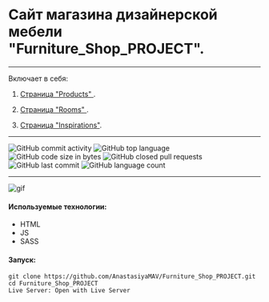 # Сайт магазина дизайнерской мебели "Furniture_Shop_PROJECT".

---

Включает в себя:
1. <ins>Страница "Products" </ins>. <br>

2. <ins>Страница "Rooms" </ins>. <br>

3. <ins>Страница "Inspirations"</ins>.<br>

---

![GitHub commit activity](https://img.shields.io/github/commit-activity/y/AnastasiyaMAV/Furniture_Shop_PROJECT?color=%23ffcc00) ![GitHub top language](https://img.shields.io/github/languages/top/AnastasiyaMAV/Furniture_Shop_PROJECT?color=%23ffcc00) ![GitHub code size in bytes](https://img.shields.io/github/languages/code-size/AnastasiyaMAV/Furniture_Shop_PROJECT?color=%23ffcc00) ![GitHub closed pull requests](https://img.shields.io/github/issues-pr-closed/AnastasiyaMAV/IF_PROFurniture_Shop_PROJECTJECT) ![GitHub last commit](https://img.shields.io/github/last-commit/AnastasiyaMAV/Furniture_Shop_PROJECT?color=%23ffcc00) ![GitHub language count](https://img.shields.io/github/languages/count/AnastasiyaMAV/Furniture_Shop_PROJECT?color=%23ffcc00)

---

![gif](https://github.com/AnastasiyaMAV/Furniture_Shop_PROJECT/blob/main/assets/images/Furniture_Shop_PROJECT.gif)
#### Используемые технологии:

- HTML
- JS
- SASS

#### Запуск:

```
git clone https://github.com/AnastasiyaMAV/Furniture_Shop_PROJECT.git
cd Furniture_Shop_PROJECT
Live Server: Open with Live Server
```

